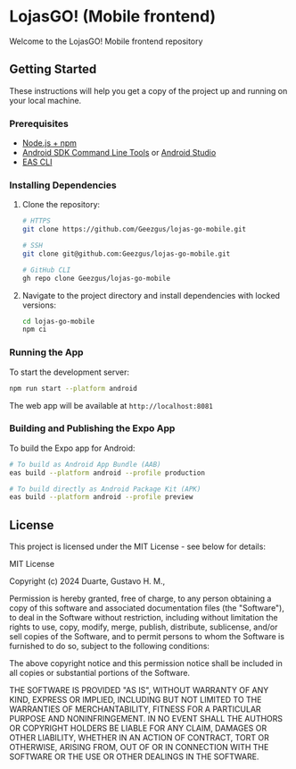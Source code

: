 # LojasGO! (Mobile frontend)

Welcome to the LojasGO! Mobile frontend repository

## Getting Started

These instructions will help you get a copy of the project up and running on your local machine.

### Prerequisites

- [Node.js + npm](https://nodejs.org/en/download/package-manager)
- [Android SDK Command Line Tools](https://developer.android.com/tools) or [Android Studio](https://developer.android.com/studio)
- [EAS CLI](https://docs.expo.dev/build/setup/#install-the-latest-eas-cli)
### Installing Dependencies

1. Clone the repository:
    ```bash
    # HTTPS
    git clone https://github.com/Geezgus/lojas-go-mobile.git

    # SSH
    git clone git@github.com:Geezgus/lojas-go-mobile.git

    # GitHub CLI
    gh repo clone Geezgus/lojas-go-mobile
    ```

2. Navigate to the project directory and install dependencies with locked versions:
    ```bash
    cd lojas-go-mobile
    npm ci
    ```

### Running the App

To start the development server:

```bash
npm run start --platform android
```

The web app will be available at `http://localhost:8081`

### Building and Publishing the Expo App

To build the Expo app for Android:
```bash
# To build as Android App Bundle (AAB)
eas build --platform android --profile production

# To build directly as Android Package Kit (APK)
eas build --platform android --profile preview
```

## License

This project is licensed under the MIT License - see below for details:

MIT License

Copyright (c) 2024 Duarte, Gustavo H. M.,

Permission is hereby granted, free of charge, to any person obtaining a copy
of this software and associated documentation files (the "Software"), to deal
in the Software without restriction, including without limitation the rights
to use, copy, modify, merge, publish, distribute, sublicense, and/or sell
copies of the Software, and to permit persons to whom the Software is
furnished to do so, subject to the following conditions:

The above copyright notice and this permission notice shall be included in all
copies or substantial portions of the Software.

THE SOFTWARE IS PROVIDED "AS IS", WITHOUT WARRANTY OF ANY KIND, EXPRESS OR
IMPLIED, INCLUDING BUT NOT LIMITED TO THE WARRANTIES OF MERCHANTABILITY,
FITNESS FOR A PARTICULAR PURPOSE AND NONINFRINGEMENT. IN NO EVENT SHALL THE
AUTHORS OR COPYRIGHT HOLDERS BE LIABLE FOR ANY CLAIM, DAMAGES OR OTHER
LIABILITY, WHETHER IN AN ACTION OF CONTRACT, TORT OR OTHERWISE, ARISING FROM,
OUT OF OR IN CONNECTION WITH THE SOFTWARE OR THE USE OR OTHER DEALINGS IN THE
SOFTWARE.